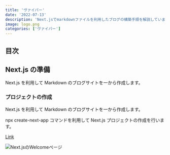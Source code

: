 ```yaml
---
title: 'ヴァイパー'
date: '2022-07-13'
description: 'Next.jsでmarkdownファイルを利用したブログの構築手順を解説しています。'
image: logo.png
categories: ['ヴァイパー'] 
---
```


## 目次

## Next.js の準備
Next.js を利用して Markdown のブログサイトを一から作成します。

### プロジェクトの作成

Next.js を利用して Markdown のブログサイトを一から作成します。

npx create-next-app コマンドを利用して Next.js プロジェクトの作成を行います。

[Link](/)

![Next.jsのWelcomeページ](http://localhost:3000/logo.png)
